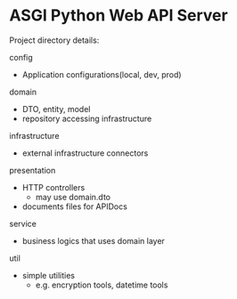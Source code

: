 # ASGI Python Web API Server

Project directory details:

config

- Application configurations(local, dev, prod)

domain

- DTO, entity, model
- repository accessing infrastructure

infrastructure

- external infrastructure connectors

presentation

- HTTP controllers
    - may use domain.dto
- documents files for APIDocs

service

- business logics that uses domain layer

util

- simple utilities
    - e.g. encryption tools, datetime tools
